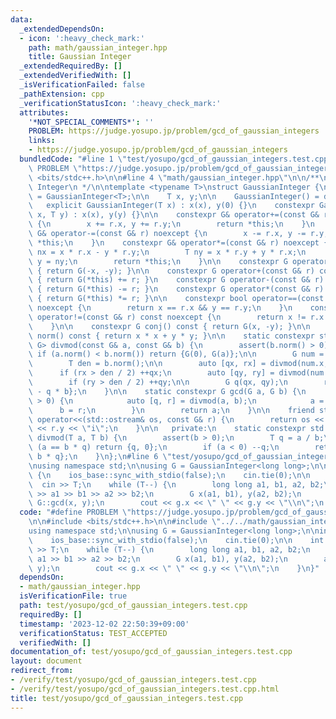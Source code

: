 ```yaml
---
data:
  _extendedDependsOn:
  - icon: ':heavy_check_mark:'
    path: math/gaussian_integer.hpp
    title: Gaussian Integer
  _extendedRequiredBy: []
  _extendedVerifiedWith: []
  _isVerificationFailed: false
  _pathExtension: cpp
  _verificationStatusIcon: ':heavy_check_mark:'
  attributes:
    '*NOT_SPECIAL_COMMENTS*': ''
    PROBLEM: https://judge.yosupo.jp/problem/gcd_of_gaussian_integers
    links:
    - https://judge.yosupo.jp/problem/gcd_of_gaussian_integers
  bundledCode: "#line 1 \"test/yosupo/gcd_of_gaussian_integers.test.cpp\"\n#define\
    \ PROBLEM \"https://judge.yosupo.jp/problem/gcd_of_gaussian_integers\"\n\n#include\
    \ <bits/stdc++.h>\n\n#line 4 \"math/gaussian_integer.hpp\"\n\n/**\n * @brief Gaussian\
    \ Integer\n */\n\ntemplate <typename T>\nstruct GaussianInteger {\n    using G\
    \ = GaussianInteger<T>;\n\n    T x, y;\n\n    GaussianInteger() = default;\n \
    \   explicit GaussianInteger(T x) : x(x), y(0) {}\n    constexpr GaussianInteger(T\
    \ x, T y) : x(x), y(y) {}\n\n    constexpr G& operator+=(const G& r) noexcept\
    \ {\n        x += r.x, y += r.y;\n        return *this;\n    }\n    constexpr\
    \ G& operator-=(const G& r) noexcept {\n        x -= r.x, y -= r.y;\n        return\
    \ *this;\n    }\n    constexpr G& operator*=(const G& r) noexcept {\n        T\
    \ nx = x * r.x - y * r.y;\n        T ny = x * r.y + y * r.x;\n        x = nx,\
    \ y = ny;\n        return *this;\n    }\n\n    constexpr G operator-() const noexcept\
    \ { return G(-x, -y); }\n\n    constexpr G operator+(const G& r) const noexcept\
    \ { return G(*this) += r; }\n    constexpr G operator-(const G& r) const noexcept\
    \ { return G(*this) -= r; }\n    constexpr G operator*(const G& r) const noexcept\
    \ { return G(*this) *= r; }\n\n    constexpr bool operator==(const G& r) const\
    \ noexcept {\n        return x == r.x && y == r.y;\n    }\n    constexpr bool\
    \ operator!=(const G& r) const noexcept {\n        return x != r.x || y != r.y;\n\
    \    }\n\n    constexpr G conj() const { return G(x, -y); }\n\n    constexpr T\
    \ norm() const { return x * x + y * y; }\n\n    static constexpr std::pair<G,\
    \ G> divmod(const G& a, const G& b) {\n        assert(b.norm() > 0);\n       \
    \ if (a.norm() < b.norm()) return {G(0), G(a)};\n\n        G num = a * b.conj();\n\
    \        T den = b.norm();\n\n        auto [qx, rx] = divmod(num.x, den);\n  \
    \      if (rx > den / 2) ++qx;\n        auto [qy, ry] = divmod(num.y, den);\n\
    \        if (ry > den / 2) ++qy;\n\n        G q(qx, qy);\n        return {q, a\
    \ - q * b};\n    }\n\n    static constexpr G gcd(G a, G b) {\n        while (b.norm()\
    \ > 0) {\n            auto [q, r] = divmod(a, b);\n            a = b;\n      \
    \      b = r;\n        }\n        return a;\n    }\n\n    friend std::ostream&\
    \ operator<<(std::ostream& os, const G& r) {\n        return os << r.x << \"+\"\
    \ << r.y << \"i\";\n    }\n\n   private:\n    static constexpr std::pair<T, T>\
    \ divmod(T a, T b) {\n        assert(b > 0);\n        T q = a / b;\n        if\
    \ (a == b * q) return {q, 0};\n        if (a < 0) --q;\n        return {q, a -\
    \ b * q};\n    }\n};\n#line 6 \"test/yosupo/gcd_of_gaussian_integers.test.cpp\"\
    \nusing namespace std;\n\nusing G = GaussianInteger<long long>;\n\nint main()\
    \ {\n    ios_base::sync_with_stdio(false);\n    cin.tie(0);\n\n    int T;\n  \
    \  cin >> T;\n    while (T--) {\n        long long a1, b1, a2, b2;\n        cin\
    \ >> a1 >> b1 >> a2 >> b2;\n        G x(a1, b1), y(a2, b2);\n        auto g =\
    \ G::gcd(x, y);\n        cout << g.x << \" \" << g.y << \"\\n\";\n    }\n}\n"
  code: "#define PROBLEM \"https://judge.yosupo.jp/problem/gcd_of_gaussian_integers\"\
    \n\n#include <bits/stdc++.h>\n\n#include \"../../math/gaussian_integer.hpp\"\n\
    using namespace std;\n\nusing G = GaussianInteger<long long>;\n\nint main() {\n\
    \    ios_base::sync_with_stdio(false);\n    cin.tie(0);\n\n    int T;\n    cin\
    \ >> T;\n    while (T--) {\n        long long a1, b1, a2, b2;\n        cin >>\
    \ a1 >> b1 >> a2 >> b2;\n        G x(a1, b1), y(a2, b2);\n        auto g = G::gcd(x,\
    \ y);\n        cout << g.x << \" \" << g.y << \"\\n\";\n    }\n}"
  dependsOn:
  - math/gaussian_integer.hpp
  isVerificationFile: true
  path: test/yosupo/gcd_of_gaussian_integers.test.cpp
  requiredBy: []
  timestamp: '2023-12-02 22:50:39+09:00'
  verificationStatus: TEST_ACCEPTED
  verifiedWith: []
documentation_of: test/yosupo/gcd_of_gaussian_integers.test.cpp
layout: document
redirect_from:
- /verify/test/yosupo/gcd_of_gaussian_integers.test.cpp
- /verify/test/yosupo/gcd_of_gaussian_integers.test.cpp.html
title: test/yosupo/gcd_of_gaussian_integers.test.cpp
---
```

